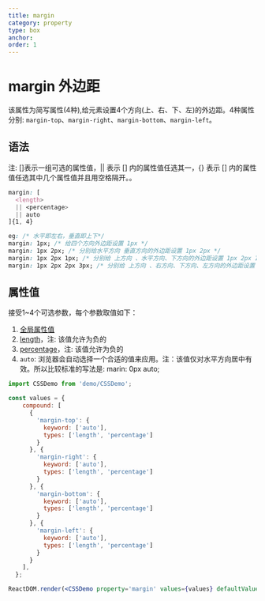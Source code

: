 ```yaml
---
title: margin
category: property
type: box
anchor:
order: 1
---
```


# margin 外边距

该属性为简写属性(4种),给元素设置4个方向(上、右、下、左)的外边距。4种属性分别: `margin-top`、`margin-right`、`margin-bottom`、`margin-left`。

## 语法

注: []表示一组可选的属性值，|| 表示 [] 内的属性值任选其一，{} 表示 [] 内的属性值任选其中几个属性值并且用空格隔开。。

```css
margin: [
  <length>
  || <percentage>
  || auto
]{1, 4}

eg: /* 水平即左右，垂直即上下*/
margin: 1px; /* 给四个方向外边距设置 1px */
margin: 1px 2px; /* 分别给水平方向 垂直方向的外边距设置 1px 2px */
margin: 1px 2px 1px; /* 分别给 上方向 、水平方向、下方向的外边距设置 1px 2px 1px */
margin: 1px 2px 2px 3px; /* 分别给 上方向 、右方向、下方向、左方向的外边距设置 1px 2px 2px 3px*/
```

## 属性值

接受1~4个可选参数，每个参数取值如下：

1. [全局属性值](/front-end/CSS/values#anchor-值类型)
1. [length](/front-end/CSS/values#anchor-值类型)，注: 该值允许为负的
1. [percentage](/front-end/CSS/values#anchor-值类型)，注: 该值允许为负的
1. `auto`: 浏览器会自动选择一个合适的值来应用。注：该值仅对水平方向居中有效。所以比较标准的写法是: marin: 0px auto;

```jsx
import CSSDemo from 'demo/CSSDemo';

const values = {
    compound: [
      {
        'margin-top': {
          keyword: ['auto'],
          types: ['length', 'percentage']
        }
      }, {
        'margin-right': {
          keyword: ['auto'],
          types: ['length', 'percentage']
        }
      }, {
        'margin-bottom': {
          keyword: ['auto'],
          types: ['length', 'percentage']
        }
      }, {
        'margin-left': {
          keyword: ['auto'],
          types: ['length', 'percentage']
        }
      }
    ],
  };

ReactDOM.render(<CSSDemo property='margin' values={values} defaultValue="auto" />, mountNode);
```
